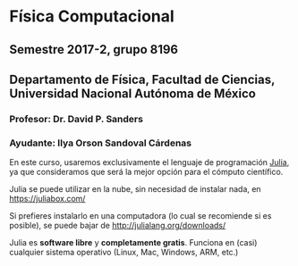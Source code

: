 # Física Computacional
## Semestre 2017-2, grupo 8196
## Departamento de Física, Facultad de Ciencias, Universidad Nacional Autónoma de México

### Profesor: Dr. David P. Sanders
### Ayudante: Ilya Orson Sandoval Cárdenas


En este curso, usaremos exclusivamente el lenguaje de programación [Julia](http://julialang.org/),
ya que consideramos que será la mejor opción para el cómputo científico.

Julia se puede utilizar en la nube, sin necesidad de instalar nada, en
https://juliabox.com/

Si prefieres instalarlo en una computadora (lo cual se recomiende si es posible),
se puede bajar de
http://julialang.org/downloads/

Julia es **software libre** y **completamente gratis**.
Funciona en (casi) cualquier sistema operativo (Linux, Mac, Windows, ARM, etc.)
